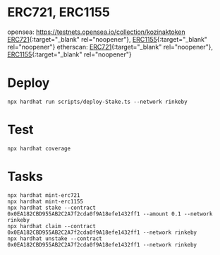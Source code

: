 # ERC721, ERC1155
opensea: https://testnets.opensea.io/collection/kozinaktoken [ERC721](https://testnets.opensea.io/collection/kozinaktoken){:target="_blank" rel="noopener"}, [ERC1155](https://testnets.opensea.io/collection/unidentified-contract-xmwbp2m6ok){:target="_blank" rel="noopener"}
etherscan: [ERC721](https://rinkeby.etherscan.io/address/0x0851067c85b5ed81cf16bd66144bb2ccc1ebf592){:target="_blank" rel="noopener"}, [ERC1155](https://rinkeby.etherscan.io/address/0x16de4d0950ddcb3bfd19bf11ed8343bc3050e9f3){:target="_blank" rel="noopener"}
# Deploy
```
npx hardhat run scripts/deploy-Stake.ts --network rinkeby
```
# Test
```
npx hardhat coverage
```
# Tasks

```
npx hardhat mint-erc721
npx hardhat mint-erc1155
npx hardhat stake --contract 0x0EA182CBD955AB2C2A7f2cda0f9A18efe1432ff1 --amount 0.1 --network rinkeby
npx hardhat claim --contract 0x0EA182CBD955AB2C2A7f2cda0f9A18efe1432ff1 --network rinkeby
npx hardhat unstake --contract 0x0EA182CBD955AB2C2A7f2cda0f9A18efe1432ff1 --network rinkeby
```
